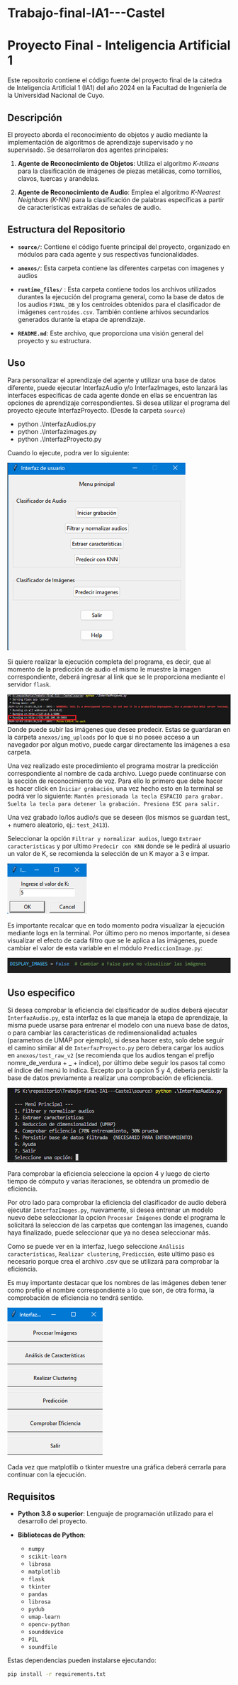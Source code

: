 # Trabajo-final-IA1---Castel
# Proyecto Final - Inteligencia Artificial 1

Este repositorio contiene el código fuente del proyecto final de la cátedra de Inteligencia Artificial 1 (IA1) del año 2024 en la Facultad de Ingeniería de la Universidad Nacional de Cuyo.

## Descripción

El proyecto aborda el reconocimiento de objetos y audio mediante la implementación de algoritmos de aprendizaje supervisado y no supervisado. Se desarrollaron dos agentes principales:

1. **Agente de Reconocimiento de Objetos**: Utiliza el algoritmo *K-means* para la clasificación de imágenes de piezas metálicas, como tornillos, clavos, tuercas y arandelas.

2. **Agente de Reconocimiento de Audio**: Emplea el algoritmo *K-Nearest Neighbors (K-NN)* para la clasificación de palabras específicas a partir de características extraídas de señales de audio.

## Estructura del Repositorio

- **`source/`**: Contiene el código fuente principal del proyecto, organizado en módulos para cada agente y sus respectivas funcionalidades.

- **`anexos/`**: Esta carpeta contiene las diferentes carpetas con imagenes y audios
- **`runtime_files/`** : Esta carpeta contiene todos los archivos utilizados durantes la ejecución del programa general, como la base de datos de los audios `FINAL_DB` y los centroides obtenidos para el clasificador de imágenes `centroides.csv`. También contiene arhivos secundarios generados durante la etapa de aprendizaje.

- **`README.md`**: Este archivo, que proporciona una visión general del proyecto y su estructura.

## Uso
Para personalizar el aprendizaje del agente y utilizar una base de datos diferente, puede ejecutar InterfazAudio y/o InterfazImages, esto lanzará las interfaces especificas de cada agente donde en ellas se encuentran las opciones de aprendizaje correspondientes.
Si desea utilizar el programa del proyecto ejecute InterfazProyecto. (Desde la carpeta `source`)
- python .\InterfazAudios.py
- python .\Interfazimages.py
- python .\InterfazProyecto.py

Cuando lo ejecute, podra ver lo siguiente: 

![Vera lo siguiente](image.png)

Si quiere realizar la ejecución completa del programa, es decir, que al momento de la predicción de audio el mismo le muestre la imagen correspondiente, deberá ingresar al link que se le proporciona mediante el servidor `flask`.

![alt text](image-1.png)
Donde puede subir las imágenes que desee predecir. Estas se guardaran en la carpeta `anexos/img_uploads`
por lo que si no posee acceso a un navegador por algun motivo, puede cargar directamente las imágenes a esa carpeta.

Una vez realizado este procedimiento el programa mostrar la predicción correspondiente al nombre de cada archivo. Luego puede continuarse con la sección de reconocimiento de voz.
Para ello lo primero que debe hacer es hacer click en `Iniciar grabación`, una vez hecho esto en la terminal se podrá ver lo siguiente:
`Mantén presionada la tecla ESPACIO para grabar. Suelta la tecla para detener la grabación. Presiona ESC para salir.`

Una vez grabado lo/los audio/s que se deseen (los mismos se guardan test_ + numero aleatorio, ej.: `test_2413`).

Seleccionar la opción `Filtrar y normalizar audios`, luego `Extraer caracteristicas` y por ultimo `Predecir con KNN` donde se le pedirá al usuario un valor de K, se recomienda la selección de un K mayor a 3 e impar.

![alt text](image-2.png) 

Es importante recalcar que en todo momento podra visualizar la ejecución mediante logs en la terminal.
Por último pero no menos importante, si desea visualizar el efecto de cada filtro que se le aplica a las imágenes, puede cambiar el valor de esta variable en el módulo `PrediccionImage.py`:

![alt text](image-5.png)

## Uso especifico
Si desea comprobar la eficiencia del clasificador de audios deberá ejecutar `InterfazAudio.py`, esta interfaz es la que maneja la etapa de aprendizaje, la misma puede usarse para entrenar el modelo con una nueva base de datos, o para cambiar las caracteristicas de redimensionalidad actuales (parametros de UMAP por ejemplo), si desea hacer esto, solo debe seguir el camino similar al de `InterfazProyecto.py` pero debera cargar los audios en `anexos/test_raw_v2` (se recomienda que los audios tengan el prefijo nomre_de_verdura + _ + indice), por último debe seguir los pasos tal como el índice del menú lo indica. Excepto por la opcion 5 y 4, deberia persistir la base de datos previamente a realizar una comprobación de eficiencia.


![alt text](image-3.png)

Para comprobar la eficiencia seleccione la opcion 4 y luego de cierto tiempo de cómputo y varias iteraciones, se obtendra un promedio de eficiencia.

Por otro lado para comprobar la eficiencia del clasificador de audio deberá ejecutar `InterfazImages.py`, nuevamente, si desea entrenar un modelo nuevo debe seleccionar la opcion `Procesar Imágenes` donde el programa le solicitará la seleccion de las carpetas que contengan las imagenes, cuando haya finalizado, puede seleccionar que ya no desea seleccionar más.

Como se puede ver en la interfaz, luego seleccione `Análisis características`, `Realizar clustering`, `Predicción`, este ultimo paso es necesario porque crea el archivo .csv que se utilizará para comprobar la eficiencia.

Es muy importante destacar que los nombres de las imágenes deben tener como prefijo el nombre correspondiente a lo que son, de otra forma, la comprobación de eficiencia no tendrá sentido.

![interfaz](image-4.png)

Cada vez que matplotlib o tkinter muestre una gráfica deberá cerrarla para continuar con la ejecución.
## Requisitos

- **Python 3.8 o superior**: Lenguaje de programación utilizado para el desarrollo del proyecto.

- **Bibliotecas de Python**:
  - `numpy`
  - `scikit-learn`
  - `librosa`
  - `matplotlib`
  - `flask`
  - `tkinter`
  - `pandas`
  - `librosa`
  - `pydub`
  - `umap-learn`
  - `opencv-python`
  - `sounddevice`
  - `PIL`
  - `soundfile`

Estas dependencias pueden instalarse ejecutando:

```bash
pip install -r requirements.txt
